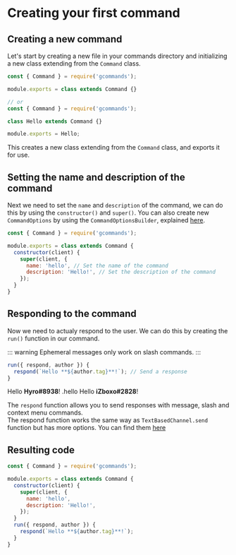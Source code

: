 # Creating your first command

## Creating a new command
Let's start by creating a new file in your commands directory and initializing a new class extending from the `Command` class.

```js
const { Command } = require('gcommands');

module.exports = class extends Command {}

// or
const { Command } = require('gcommands');

class Hello extends Command {}

module.exports = Hello;
```

This creates a new class extending from the `Command` class, and exports it for use.

## Setting the name and description of the command

Next we need to set the `name` and `description` of the command, we can do this by using the `constructor()` and `super()`.
You can also create new `CommandOptions` by using the `CommandOptionsBuilder`, explained [here](https://gcommands.js.org/guide/guide/commands/usingbuilders/).

```javascript
const { Command } = require('gcommands');

module.exports = class extends Command {
  constructor(client) {
    super(client, {
      name: 'hello', // Set the name of the command
      description: 'Hello!', // Set the description of the command
    });
  }
}
```

## Responding to the command
Now we need to actualy respond to the user. We can do this by creating the `run()` function in our command.

::: warning
Ephemeral messages only work on slash commands.
:::

```javascript
run({ respond, author }) {
  respond(`Hello **${author.tag}**!`); // Send a response
}
```

<div is="dis-messages">
    <dis-messages>
        <dis-message profile="gcommands">
            <template #interactions>
                <discord-interaction profile="hyro" :command="true">hello</discord-interaction>
            </template>
            Hello <b>Hyro#8938</b>!
        </dis-message>
    </dis-messages>
    <dis-messages>
        <dis-message profile="izboxo">
            .hello
        </dis-message>
        <dis-message profile="gcommands">
            Hello <b>iZboxo#2828</b>!
        </dis-message>
    </dis-messages>
</div>

The `respond` function allows you to send responses with message, slash and context menu commands.  
The respond function works the same way as `TextBasedChannel.send` function but has more options. You can find them [here](https://gcommands.js.org/docs/#/docs/main/dev/typedef/GPayloadOptions)

## Resulting code

```javascript
const { Command } = require('gcommands');

module.exports = class extends Command {
  constructor(client) {
    super(client, {
      name: 'hello',
      description: 'Hello!',
    });
  }
  run({ respond, author }) {
    respond(`Hello **${author.tag}**!`);
  }
}
```
